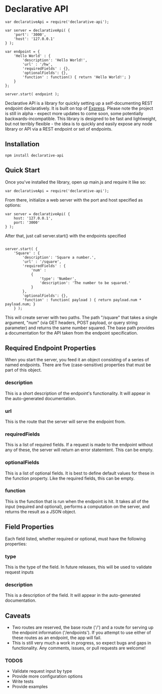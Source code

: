 # Declarative API

```
var declarativeApi = require('declarative-api');

var server = declarativeApi( {
	'port': '3000',
	'host': '127.0.0.1'
} );

var endpoint = {
	'Hello World' : {
		'description': 'Hello World!',
		'url' : '/hw',
		'requiredFields' : {},
		'optionalFields': {},
		'function' : function() { return 'Hello World!'; }
	}
};

server.start( endpoint );
```

Declarative API is a library for quickly setting up a self-documenting REST endpoint declaratively.  It is built on top of [Express](http://expressjs.com/).  Please note the project is still in alpha - expect more updates to come soon, some potentially backwards-incompatible.  This library is designed to be fast and lightweight, but not terribly flexible - the idea is to quickly and easily expose any node library or API via a REST endpoint or set of endpoints.

## Installation

```
npm install declarative-api
```

## Quick Start

Once you've installed the library, open up main.js and require it like so:

```
var declarativeApi = require('declarative-api');
```

From there, initialize a web server with the port and host specified as options:

```
var server = declarativeApi( {
	host: '127.0.0.1',
	port: '3000'
} );
```

After that, just call server.start() with the endpoints specified

```

server.start( {
	'Square' : {
		'description': 'Square a number.',
		'url' : '/square',
		'requiredFields' : {
			'num' :
			{
				'type': 'Number',
				'description': 'The number to be squared.'
			}
		},
		'optionalFields': {},
		'function' : function( payload ) { return payload.num * payload.num; }
	} );
```

This will create server with two paths.  The path "/square" that takes a single argument, "num" (via GET headers, POST payload, or query string parameter) and returns the same number squared.  The base path provides a documentation for the API taken from the endpoint specification.

## Required Endpoint Properties

When you start the server, you feed it an object consisting of a series of named endpoints.  There are five (case-sensitive) properties that must be part of this object.

### description

This is a short description of the endpoint's functionality. It will appear in the auto-generated documentation.

### url

This is the route that the server will serve the endpoint from.

### requiredFields

This is a list of required fields.  If a request is made to the endpoint without any of these, the server will return an error statemtent.  This can be empty.

### optionalFields

This is a list of optional fields.  It is best to define default values for these in the function property.  Like the required fields, this can be empty.

### function

This is the function that is run when the endpoint is hit.  It takes all of the input (required and optional), performs a computation on the server, and returns the result as a JSON object.

## Field Properties

Each field listed, whether required or optional, must have the following properties:

### type

This is the type of the field.  In future releases, this will be used to validate request inputs

### description

This is a description of the field.  It will appear in the auto-generated documentation.

## Caveats

- Two routes are reserved, the base route ('/') and a route for serving up the endpoint information ('/endpoints').  If you attempt to use either of these routes as an endpoint, the app will fail.
- This is still very much a work in progress, so expect bugs and gaps in functionality.  Any comments, issues, or pull requests are welcome!

### TODOS

- Validate request input by type
- Provide more configuration options
- Write tests
- Provide examples
